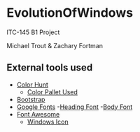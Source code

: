 # EvolutionOfWindows

ITC-145 B1 Project

Michael Trout & Zachary Fortman

## External tools used 

- [Color Hunt](https://colorhunt.co/ "colorhunt.co")
    - [Color Pallet Used](https://colorhunt.co/palette/f6f1f119a7ce146c94000000 "Color Pallet")
- [Bootstrap](https://getbootstrap.com/ "getbootstrap.com")
- [Google Fonts](https://fonts.google.com/ "fonts.google.com")
    -[Heading Font](https://fonts.google.com/specimen/Heebo?query=Heebo)
        -[Body Font](https://fonts.google.com/specimen/Kreon?query=Kreo)
- [Font Awesome](https://fontawesome.com/ "fontawesome.com")
    - [Windows Icon](https://fontawesome.com/icons/windows?f=brands&s=solid "windows icon")
